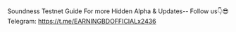 Soundness Testnet Guide
For more Hidden Alpha & Updates-- Follow us👇😎
Telegram: https://t.me/EARNINGBDOFFICIALx2436
```sudo apt update && sudo apt upgrade -y
